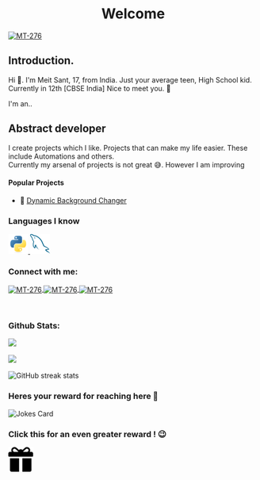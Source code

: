 <h1 align="center">Welcome</h1>

<!---![GitHub profile views](https://komarev.com/ghpvc/?username=MT-276)-->
<p align="left"> <a href="https://github.com/ryo-ma/github-profile-trophy"><img src="https://github-profile-trophy.vercel.app/?username=MT-276&no-bg=true&no-frame=true&theme=darkhub" alt="MT-276" /></a> </p>

## Introduction.

Hi 👋. I'm Meit Sant, 17, from India. Just your average teen, High School kid. Currently in 12th [CBSE India]
Nice to meet you. 🤝

I'm an..
## Abstract developer
I create projects which I like. Projects that can make my life easier. These include Automations and others.\
Currently my arsenal of projects is not great 😅. However I am improving

#### Popular Projects
- 🌃 [Dynamic Background Changer](https://github.com/MT-276/Dynamic-Background-Changer) 


### Languages I know 
<p align="left">
 <a href="https://www.python.org/" target="_blank">
  <img src="https://github.com/devicons/devicon/raw/master/icons/python/python-original.svg"  alt="Python" width="40" height="40"/>
 </a>
 <a href="https://www.mysql.com/" target="_blank">
  <img src="https://github.com/devicons/devicon/raw/master/icons/mysql/mysql-original.svg"  alt="MySQL" width="40" height="40"/>
 </a>

### Connect with me:
<p align="left">

 <a href="https://stackoverflow.com/users/20022511/mt-276" target="blank">
  <img align="center" src="https://raw.githubusercontent.com/rahuldkjain/github-profile-readme-generator/master/src/images/icons/Social/stack-overflow.svg"               alt="MT-276" height="30" width="40" />
 </a>
 <a href="https://www.reddit.com/user/MT_276" target="blank">
  <img align="center" src="https://github.com/rahuldkjain/github-profile-readme-generator/raw/888aff31e1d26dd2a6acf6afebbc34970aeb0118/src/images/icons/Social/reddit.svg" alt="MT-276" height="30" width="40" />
 </a>
 <a href="https://www.youtube.com/@meitsant2981" target="blank">
  <img align="center" src="https://github.com/rahuldkjain/github-profile-readme-generator/raw/888aff31e1d26dd2a6acf6afebbc34970aeb0118/src/images/icons/Social/youtube.svg" alt="MT-276" height="30" width="40" />
 </a>
</p>
</br>

### Github Stats:

<a href="https://github.com/MT-276/github-readme-stats"><img height="150em" src="https://github-readme-stats.vercel.app/api/top-langs/?username=MT-276&hide=Shell,Ruby&layout=compact&theme=onedark" /></a> 

<a href="https://github.com/MT-276/github-readme-stats"><img height="150em" src="https://github-readme-stats.vercel.app/api?username=MT-276&show_icons=true&theme=onedark" /></a>

![GitHub streak stats](https://github-readme-streak-stats.herokuapp.com/?user=MT-276)

### Heres your reward for reaching here 🤗

<img src="https://readme-jokes.vercel.app/api?hideBorder&theme=onedark" alt="Jokes Card" />


### Click this for an even greater reward ! 😉
<p align="centre">
<a href="https://www.youtube.com/watch?v=dQw4w9WgXcQ" target="blank">
  <img align="center" src="https://github.com/gladiator0428/hodalica/raw/250a7f6e85fa5ac75ee19497afd8be4ed4d2d6f7/src/assets/svg/giftbox.svg" alt="Surprise !" height="50" width="50" />
 </a>
</p>
</br>
